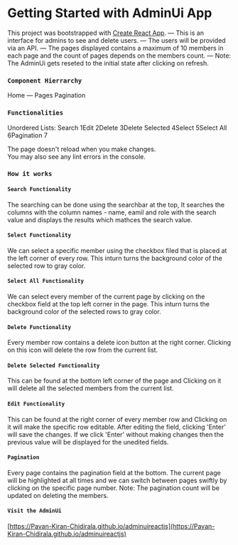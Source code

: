 # Getting Started with AdminUi App

This project was bootstrapped with [Create React App](https://github.com/facebook/create-react-app).
— This is an interface for admins to see and delete users.
— The users will be provided via an API.
— The pages displayed contains a maximum of 10 members in each page and the count of pages depends on the members count.
— Note: The AdminUi gets reseted to the initial state after clicking on refresh.

### `Component Hierrarchy`

Home
— Pages Pagination

### `Functionalities`

Unordered Lists:
Search 1Edit 2Delete 3Delete Selected 4Select 5Select All 6Pagination 7

The page doesn't reload when you make changes.\
You may also see any lint errors in the console.

### `How it works`

#### `Search Functionality`

The searching can be done using the searchbar at the top, It searches the columns with the column names - name, eamil and role with the search value and displays the results which mathces the search value.

#### `Select Functionality`

We can select a specific member using the checkbox filed that is placed at the left corner of every row. This inturn turns the background color of the selected row to gray color.

#### `Select All Functionality`

We can select every member of the current page by clicking on the checkbox field at the top left corner in the page.
This inturn turns the background color of the selected rows to gray color.

#### `Delete Functionality`

Every member row contains a delete icon button at the right corner. Clicking on this icon will delete the row from the current list.

#### `Delete Selected Functionality`

This can be found at the bottom left corner of the page and Clicking on it will delete all the selected members from the current list.

#### `Edit Functionality`

This can be found at the right corner of every member row and Clicking on it will make the specific row editable.
After editing the field, clicking 'Enter' will save the changes.
If we click 'Enter' without making changes then the previous value will be displayed for the unedited fields.

#### `Pagination`

Every page contains the pagination field at the bottom. The current page will be highlighted at all times and we can switch between pages swiftly by clicking on the specific page number.
Note: The pagination count will be updated on deleting the members.

#### `Visit the AdminUi`

[https://Pavan-Kiran-Chidirala.github.io/adminuireactjs](https://Pavan-Kiran-Chidirala.github.io/adminuireactjs)
